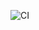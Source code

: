 ![CI](https://github.com/<your-username>/wgu-capstone-credit-default/actions/workflows/ci.yml/badge.svg)
